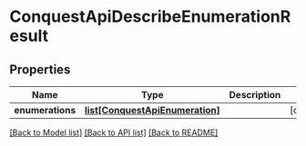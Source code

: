 # ConquestApiDescribeEnumerationResult

## Properties
Name | Type | Description | Notes
------------ | ------------- | ------------- | -------------
**enumerations** | [**list[ConquestApiEnumeration]**](ConquestApiEnumeration.md) |  | [optional] 

[[Back to Model list]](../README.md#documentation-for-models) [[Back to API list]](../README.md#documentation-for-api-endpoints) [[Back to README]](../README.md)


